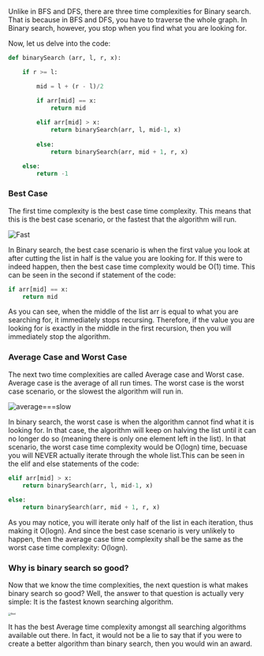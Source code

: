 <!--title={Time Complexity of Binary Search}-->

<!--concepts{Depth First Search}-->

<!--badges={Algorithmns:15, Python: 5}-->

Unlike in BFS and DFS, there are three time complexities for Binary search. That is because in BFS and DFS, you have to traverse the whole graph. In Binary search, however, you stop when you find what you are looking for.

Now, let us delve into the code: 

```python
def binarySearch (arr, l, r, x): 

	if r >= l: 

		mid = l + (r - l)/2

		if arr[mid] == x: 
			return mid 
		
		elif arr[mid] > x: 
			return binarySearch(arr, l, mid-1, x) 
    
		else: 
			return binarySearch(arr, mid + 1, r, x) 

	else: 
		return -1
```

### Best Case

The first time complexity is the best case time complexity. This means that this is the best case scenario, or the fastest that the algorithm will run.

![Fast](https://static1.squarespace.com/static/589a480e2e69cf66eedaa46a/593fc94403596e1c313e8ee2/598b3906be42d699de0e52ed/1502298289126/fast-acting.jpg?format=1500w)

 In Binary search, the best case scenario is when the first value you look at after cutting the list in half is the value you are looking for. If this were to indeed happen, then the best case time complexity would be O(1) time. This can be seen in the second if statement of the code:

```python
if arr[mid] == x: 
	return mid 
```

As you can see, when the middle of the list arr is equal to what you are searching for, it immediately stops recursing. Therefore, if the value you are looking for is exactly in the middle in the first recursion, then you will immediately stop the algorithm.

### Average Case and Worst Case

The next two time complexities are called Average case and Worst case. Average case is the average of all run times. The worst case is the worst case scenario, or the slowest the algorithm will run in. 

![average===slow](https://searchengineland.com/figz/wp-content/seloads/2014/08/speed-slow-snails-ss-1920-800x450.jpg)

In binary search, the worst case is when the algorithm cannot find what it is looking for. In that case, the algorithm will keep on halving the list until it can no longer do so (meaning there is only one element left in the list). In that scenario, the worst case time complexity would be O(logn) time, becuase you will NEVER actually iterate through the whole list.This can be seen in the elif and else statements of the code:

```python
elif arr[mid] > x: 
	return binarySearch(arr, l, mid-1, x) 
    
else: 
	return binarySearch(arr, mid + 1, r, x)
```

As you may notice, you will iterate only half of the list in each iteration, thus making it O(logn). And since the best case scenario is very unlikely to happen, then the average case time complexity shall be the same as the worst case time complexity: O(logn).

### Why is binary search so good?

Now that we know the time complexities, the next question is what makes binary search so good? Well, the answer to that question is actually very simple: It is the fastest known searching algorithm. 

<img src="https://askdentalgroup.com/wp-content/uploads/2015/08/best-of-the-best.jpg" alt="Best" style="zoom:33%;" />

It has the best Average time complexity amongst all searching algorithms available out there. In fact, it would not be a lie to say that if you were to create a better algorithm than binary search, then you would win an award.

